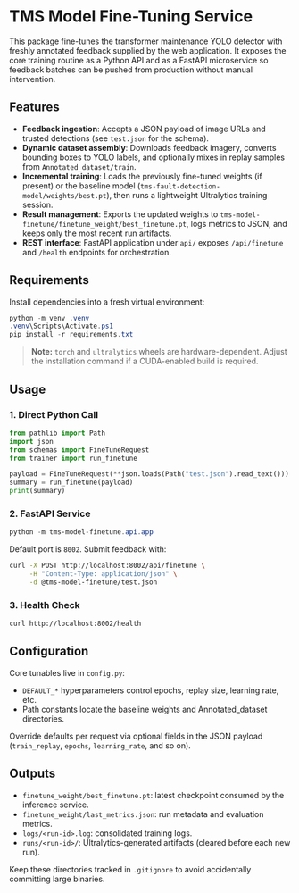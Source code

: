 # TMS Model Fine-Tuning Service

This package fine-tunes the transformer maintenance YOLO detector with freshly annotated feedback supplied by the web application. It exposes the core training routine as a Python API and as a FastAPI microservice so feedback batches can be pushed from production without manual intervention.

## Features
- **Feedback ingestion**: Accepts a JSON payload of image URLs and trusted detections (see `test.json` for the schema).
- **Dynamic dataset assembly**: Downloads feedback imagery, converts bounding boxes to YOLO labels, and optionally mixes in replay samples from `Annotated_dataset/train`.
- **Incremental training**: Loads the previously fine-tuned weights (if present) or the baseline model (`tms-fault-detection-model/weights/best.pt`), then runs a lightweight Ultralytics training session.
- **Result management**: Exports the updated weights to `tms-model-finetune/finetune_weight/best_finetune.pt`, logs metrics to JSON, and keeps only the most recent run artifacts.
- **REST interface**: FastAPI application under `api/` exposes `/api/finetune` and `/health` endpoints for orchestration.

## Requirements
Install dependencies into a fresh virtual environment:

```powershell
python -m venv .venv
.venv\Scripts\Activate.ps1
pip install -r requirements.txt
```

> **Note:** `torch` and `ultralytics` wheels are hardware-dependent. Adjust the installation command if a CUDA-enabled build is required.

## Usage
### 1. Direct Python Call
```python
from pathlib import Path
import json
from schemas import FineTuneRequest
from trainer import run_finetune

payload = FineTuneRequest(**json.loads(Path("test.json").read_text()))
summary = run_finetune(payload)
print(summary)
```

### 2. FastAPI Service
```powershell
python -m tms-model-finetune.api.app
```
Default port is `8002`. Submit feedback with:

```bash
curl -X POST http://localhost:8002/api/finetune \
     -H "Content-Type: application/json" \
     -d @tms-model-finetune/test.json
```

### 3. Health Check
```bash
curl http://localhost:8002/health
```

## Configuration
Core tunables live in `config.py`:
- `DEFAULT_*` hyperparameters control epochs, replay size, learning rate, etc.
- Path constants locate the baseline weights and Annotated_dataset directories.

Override defaults per request via optional fields in the JSON payload (`train_replay`, `epochs`, `learning_rate`, and so on).

## Outputs
- `finetune_weight/best_finetune.pt`: latest checkpoint consumed by the inference service.
- `finetune_weight/last_metrics.json`: run metadata and evaluation metrics.
- `logs/<run-id>.log`: consolidated training logs.
- `runs/<run-id>/`: Ultralytics-generated artifacts (cleared before each new run).

Keep these directories tracked in `.gitignore` to avoid accidentally committing large binaries.
